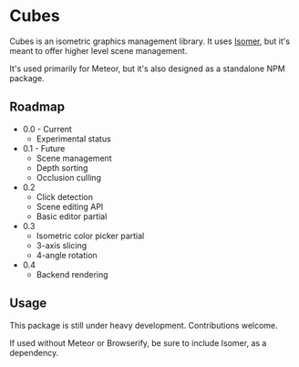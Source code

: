 # Cubes

Cubes is an isometric graphics management library. It uses [Isomer](https://github.com/jdan/isomer), but it's meant to offer higher level scene management.

It's used primarily for Meteor, but it's also designed as a standalone NPM package.

## Roadmap

- 0.0 - Current
  - Experimental status
- 0.1 - Future
  - Scene management
  - Depth sorting
  - Occlusion culling
- 0.2
  - Click detection
  - Scene editing API
  - Basic editor partial
- 0.3
  - Isometric color picker partial
  - 3-axis slicing
  - 4-angle rotation
- 0.4
  - Backend rendering

## Usage

This package is still under heavy development. Contributions welcome.

If used without Meteor or Browserify, be sure to include Isomer, as a dependency.
